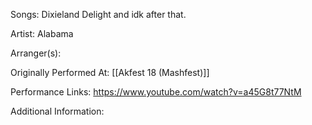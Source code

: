 Songs: Dixieland Delight and idk after that.

Artist: Alabama

Arranger(s):

Originally Performed At: [[Akfest 18 (Mashfest)]]

Performance Links: https://www.youtube.com/watch?v=a45G8t77NtM

Additional Information:
